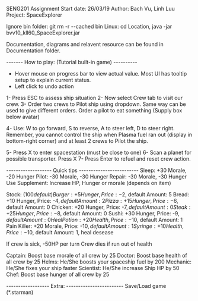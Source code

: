SENG201 Assignment
Start date: 26/03/19
Author: Bach Vu, Linh Luu
Project: SpaceExplorer

Ignore bin folder: git rm -r --cached bin
Linux: cd Location, java -jar bvv10_kll60_SpaceExplorer.jar

Documentation, diagrams and relavent resource can be found in Documentation folder.

------- How to play: (Tutorial built-in game) ----------
* Hover mouse on progress bar to view actual value. Most UI has tooltip setup to explain current status.
* Left click to undo action

1- Press ESC to assess ship situation
2- Now select Crew tab to visit our crew.
3- Order two crews to Pilot ship using dropdown. Same way can be used to give different orders.
Order a pilot to eat something (Supply box below avatar)

4- Use: W to go forward, S to reverse, A to steer left, D to steer right. 
Remember, you cannot control the ship when Plasma fuel ran out (display in bottom-right corner) and at least 2 crews to Pilot the ship.

5- Press X to enter spacestation (must be close to one)
6- Scan a planet for possible transporter. Press X
7- Press Enter to refuel and reset crew action.

------------------- Quick tips -------------------------
Sleep: +30 Morale, -20 Hunger
Pilot: -30 Morale, -30 Hunger
Repair: -30 Morale, -30 Hunger
Use Supplement: Increase HP, Hunger or morale (depends on item)

Stock: ($100 default)
	Burger: 		 +5 Hunger, Price:  -2$, default Amount: 5
	Bread: 			+10 Hunger, Price:  -4$, default Amount: 2
	Pizza: 			+15 Hunger, Price:  -6$, default Amount: 0
	Chicken: 		+20 Hunger, Price:  -7$, default Amount: 0
	Steak: 			+25 Hunger, Price:  -8$, default Amount: 0
	Sushi: 			+30 Hunger, Price:  -9$, default Amount: 0
	Heal Potion: 	+20 Health, Price: -10$, default Amount: 1
	Pain Killer: 	+20 Morale, Price: -10$, default Amount: 1
	Syringe: 		+10 Health, Price: -10$, default Amount: 1, heal desease
	
If crew is sick, -50HP per turn
Crew dies if run out of health

Captain: Boost base morale of all crew by 25
Doctor: Boost base health of all crew by 25
Helms: He/She boosts your spaceship fuel by 200
Mechanic: He/She fixes your ship faster
Scientist: He/She increase Ship HP by 50
Chef: Boost base hunger of all crew by 25

------------------ Extra: ------------------------
Save/Load game (*.starman)
